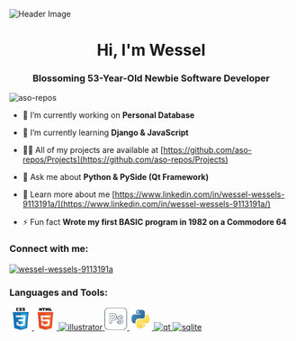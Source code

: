 ![Header Image](https://headedforspace.com/wp-content/uploads/2024/04/Heading.jpg)
<h1 align="center">Hi, I'm Wessel</h1>
<h3 align="center">Blossoming 53-Year-Old Newbie Software Developer</h3>

<p align="left"> <img src="https://komarev.com/ghpvc/?username=aso-repos&label=Profile%20views&color=0e75b6&style=flat" alt="aso-repos" /> </p>

- 🔭 I’m currently working on **Personal Database**

- 🌱 I’m currently learning **Django & JavaScript**

- 👨‍💻 All of my projects are available at [https://github.com/aso-repos/Projects](https://github.com/aso-repos/Projects)

- 💬 Ask me about **Python & PySide (Qt Framework)**

- 📄 Learn more about me [https://www.linkedin.com/in/wessel-wessels-9113191a/](https://www.linkedin.com/in/wessel-wessels-9113191a/)

- ⚡ Fun fact **Wrote my first BASIC program in 1982 on a Commodore 64**

<h3 align="left">Connect with me:</h3>
<p align="left">
<a href="https://linkedin.com/in/wessel-wessels-9113191a" target="blank"><img align="center" src="https://raw.githubusercontent.com/rahuldkjain/github-profile-readme-generator/master/src/images/icons/Social/linked-in-alt.svg" alt="wessel-wessels-9113191a" height="30" width="40" /></a>
</p>

<h3 align="left">Languages and Tools:</h3>
<p align="left"> <a href="https://www.w3schools.com/css/" target="_blank" rel="noreferrer"> <img src="https://raw.githubusercontent.com/devicons/devicon/master/icons/css3/css3-original-wordmark.svg" alt="css3" width="40" height="40"/> </a> <a href="https://www.w3.org/html/" target="_blank" rel="noreferrer"> <img src="https://raw.githubusercontent.com/devicons/devicon/master/icons/html5/html5-original-wordmark.svg" alt="html5" width="40" height="40"/> </a> <a href="https://www.adobe.com/in/products/illustrator.html" target="_blank" rel="noreferrer"> <img src="https://www.vectorlogo.zone/logos/adobe_illustrator/adobe_illustrator-icon.svg" alt="illustrator" width="40" height="40"/> </a> <a href="https://www.photoshop.com/en" target="_blank" rel="noreferrer"> <img src="https://raw.githubusercontent.com/devicons/devicon/master/icons/photoshop/photoshop-line.svg" alt="photoshop" width="40" height="40"/> </a> <a href="https://www.python.org" target="_blank" rel="noreferrer"> <img src="https://raw.githubusercontent.com/devicons/devicon/master/icons/python/python-original.svg" alt="python" width="40" height="40"/> </a> <a href="https://www.qt.io/" target="_blank" rel="noreferrer"> <img src="https://upload.wikimedia.org/wikipedia/commons/0/0b/Qt_logo_2016.svg" alt="qt" width="40" height="40"/> </a> <a href="https://www.sqlite.org/" target="_blank" rel="noreferrer"> <img src="https://www.vectorlogo.zone/logos/sqlite/sqlite-icon.svg" alt="sqlite" width="40" height="40"/> </a> </p>
